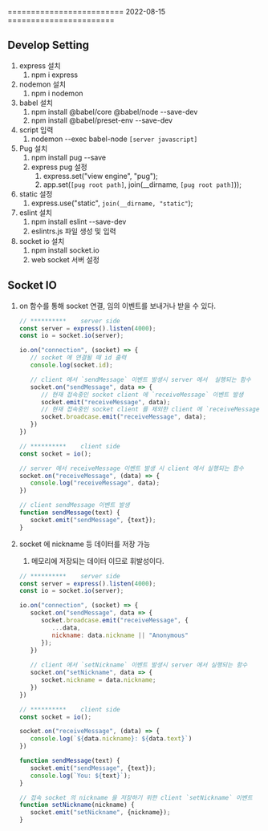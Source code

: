 ========================= 2022-08-15 =======================

## Develop Setting

1. express 설치
   1. npm i express
2. nodemon 설치
   1. npm i nodemon
3. babel 설치
   1. npm install @babel/core @babel/node --save-dev
   2. npm install @babel/preset-env --save-dev
4. script 입력
   1. nodemon --exec babel-node `[server javascript]`
5. Pug 설치
   1. npm install pug --save
   2. express pug 설정
      1. express.set("view engine", "pug");
      2. app.set(`[pug root path]`, join(__dirname, `[pug root path]`));
6. static 설정
   1. express.use("static", `join(__dirname, "static"`);
7. eslint 설치
   1. npm install eslint --save-dev
   2. eslintrs.js 파일 생성 및 입력
8. socket io 설치
   1. npm install socket.io
   2. web socket 서버 설정

## Socket IO

1. on 함수를 통해 socket 연결, 임의 이벤트를 보내거나 받을 수 있다.
   
   ```javascript
   // **********    server side
   const server = express().listen(4000);
   const io = socket.io(server);

   io.on("connection", (socket) => {
      // socket 에 연결될 때 id 출력
      console.log(socket.id);

      // client 에서 `sendMessage` 이벤트 발생시 server 에서  실행되는 함수
      socket.on("sendMessage", data => {
         // 현재 접속중인 socket client 에 `receiveMessage` 이벤트 발생
         socket.emit("receiveMessage", data);
         // 현재 접속중인 socket client 를 제외한 client 에 `receiveMessage` 이벤트 발생 
         socket.broadcase.emit("receiveMessage", data);
      })
   })

   // **********    client side
   const socket = io();
   
   // server 에서 receiveMessage 이벤트 발생 시 client 에서 실행되는 함수 
   socket.on("receiveMessage", (data) => {
      console.log("receiveMessage", data);
   })

   // client sendMessage 이벤트 발생
   function sendMessage(text) {
      socket.emit("sendMessage", {text});
   }

   ```

2. socket 에 nickname 등 데이터를 저장 가능
   1. 메모리에 저장되는 데이터 이므로 휘발성이다.

   ```javascript
   // **********    server side
   const server = express().listen(4000);
   const io = socket.io(server);

   io.on("connection", (socket) => {
      socket.on("sendMessage", data => {
         socket.broadcase.emit("receiveMessage", {
            ...data,
            nickname: data.nickname || "Anonymous"
         });
      })
      
      // client 에서 `setNickname` 이벤트 발생시 server 에서 실행되는 함수
      socket.on("setNickname", data => {
         socket.nickname = data.nickname;
      })
   })

   // **********    client side
   const socket = io();
   
   socket.on("receiveMessage", (data) => {
      console.log(`${data.nickname}: ${data.text}`)
   })

   function sendMessage(text) {
      socket.emit("sendMessage", {text});
      console.log(`You: ${text}`);
   }

   // 접속 socket 의 nickname 을 저장하기 위한 client `setNickname` 이벤트
   function setNickname(nickname) {
      socket.emit("setNickname", {nickname});
   }

   ```